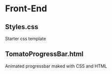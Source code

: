 # Front-End


## Styles.css
Starter css template

## TomatoProgressBar.html
Animated progressbar maked with CSS and HTML


